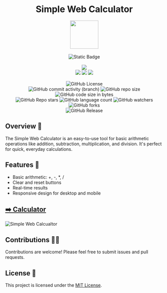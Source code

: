 <div align="center">
     <h1 align="center">Simple Web Calculator</h1>
     <img src="https://github.com/abhinav2369/Simple-Web-Calculator/assets/170245635/19a96bd1-d416-43e3-bcd4-ea4a633a06ad" height=90px width=90px/>
     <br/>
     <br/>
     <img alt="Static Badge" src="https://img.shields.io/badge/Website-red?style=for-the-badge">
     <br/>
     <br/>
     <!-- Open Source -->
     <img src="https://badges.frapsoft.com/os/v1/open-source.svg?v=103">
     <br/>
     <!-- Contributions -->
     <img src="https://img.shields.io/static/v1.svg?label=Contributions&message=Welcome&color=#013220">
     <!-- Built By -->
     <img src="https://img.shields.io/badge/Built%20by-Abhinav%20Kumar-0059b3">
     <!-- Maintained -->
     <img src="https://img.shields.io/static/v1.svg?label=Maintained&message=Yes&color=red">
     <br/>
     <!-- --------------------------------------------- -->
     <br/>
     <!-- License -->
     <img alt="GitHub License" src="https://img.shields.io/github/license/abhinav2369/Simple-Web-Calculator">
     <br/>
     <!-- Commit Count -->
     <img alt="GitHub commit activity (branch)" src="https://img.shields.io/github/commit-activity/t/abhinav2369/Simple-Web-Calculator/main">
     <!-- Repo Size -->
     <img alt="GitHub repo size" src="https://img.shields.io/github/repo-size/abhinav2369/Simple-Web-Calculator?style=flat&color=orange">
     <!-- Repo Code -->
     <img alt="GitHub code size in bytes" src="https://img.shields.io/github/languages/code-size/abhinav2369/Simple-Web-Calculator">
     <br/>
     <img alt="GitHub Repo stars" src="https://img.shields.io/github/stars/abhinav2369/Simple-Web-Calculator?style=flat&color=orange">
     <!-- Language Count -->
     <img alt="GitHub language count" src="https://img.shields.io/github/languages/count/abhinav2369/Simple-Web-Calculator">
     <!-- Watchers -->
     <img alt="GitHub watchers" src="https://img.shields.io/github/watchers/abhinav2369/Simple-Web-Calculator?style=flat">
     <!-- Forks -->
     <img alt="GitHub forks" src="https://img.shields.io/github/forks/abhinav2369/Simple-Web-Calculator?style=flat&color=orange">
     <br/>
     <img alt="GitHub Release" src="https://img.shields.io/github/v/release/abhinav2369/Simple-Web-Calculator">
</div>


<!------------------------------------------------->


## Overview 🌟
The Simple Web Calculator is an easy-to-use tool for basic arithmetic operations like addition, subtraction, multiplication, and division. It's perfect for quick, everyday calculations.

## Features 🚀
- Basic arithmetic: +, -, *, /
- Clear and reset buttons
- Real-time results
- Responsive design for desktop and mobile
  

## [➡️ Calculator ](https://abhinav2369.github.io/Simple-Web-Calculator/)

![Simple Web Calcualtor](https://github.com/abhinav2369/Simple-Web-Calculator/assets/170245635/d1dd2751-5f7b-467e-babd-b2723fe4ff75)

<!------------------------------------------------->



## Contributions 🧑‍💻
Contributions are welcome! Please feel free to submit issues and pull requests.

## License 🪪
This project is licensed under the [MIT License](LICENSE).
